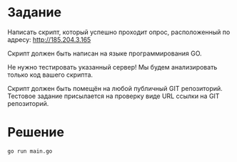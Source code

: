 # Задание

Написать скрипт, который успешно проходит опрос, расположенный по адресу: http://185.204.3.165

Скрипт должен быть написан на языке программирования GO.

Не нужно тестировать указанный сервер! Мы будем анализировать только код вашего скрипта.

Скрипт должен быть помещён на любой публичный GIT репозиторий. Тестовое задание присылается на проверку виде URL ссылки на GIT репозиторий.

# Решение

`go run main.go`